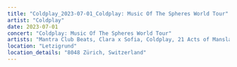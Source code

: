 ```yaml
---
title: "Coldplay_2023-07-01_Coldplay: Music Of The Spheres World Tour"
artist: "Coldplay"
date: 2023-07-01
concert: "Coldplay: Music Of The Spheres World Tour"
artists: "Mantra Club Beats, Clara x Sofia, Coldplay, 21 Acts of Manslaughter	Grindcore	United States, Buckshot, ABBA, CHVRCHES, 9 Foot Super SoldierCrossoverHardcore, 12 Gauge Rampage, 324	Grindcore	Japan"
location: "Letzigrund"
location_details: "8048 Zürich, Switzerland"
---
```

